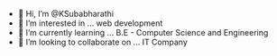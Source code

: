 - 👋 Hi, I’m @KSubabharathi
- 👀 I’m interested in ... web development
- 🌱 I’m currently learning ... B.E - Computer Science and Engineering
- 💞️ I’m looking to collaborate on ... IT Company
